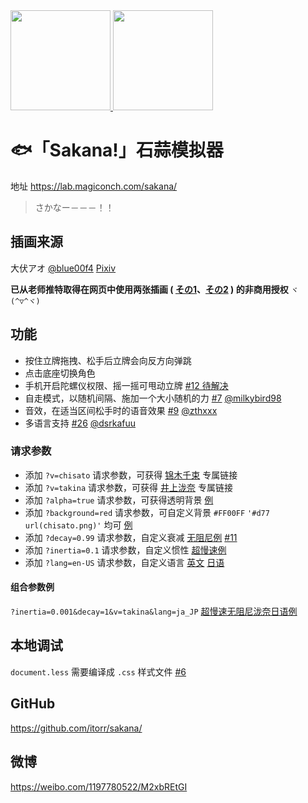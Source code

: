 <a href="https://lab.magiconch.com/sakana/?v=takina" target="_blank">
  <img src="html/sakana.png" height="160px">
</a><a href="https://lab.magiconch.com/sakana/?v=chisato" target="_blank">
  <img src="html/chisato.png" height="160px">
</a>

# 🐟「Sakana!」石蒜模拟器

地址 https://lab.magiconch.com/sakana/

> さかなー－－－！！

## 插画来源
大伏アオ
[@blue00f4](https://twitter.com/blue00f4)
[Pixiv](https://pixiv.me/aoiroblue1340)

**已从老师推特取得在网页中使用两张插画 (
[その1](https://twitter.com/blue00f4/status/1551887529615687680)、[その2](https://twitter.com/blue00f4/status/1552066743853813760)
) 的非商用授权**
`ヾ(^▽^ヾ)`


## 功能
 - 按住立牌拖拽、松手后立牌会向反方向弹跳
 - 点击底座切换角色
 - 手机开启陀螺仪权限、摇一摇可甩动立牌 [#12 待解决](https://github.com/itorr/sakana/pull/12)
 - 自走模式，以随机间隔、施加一个大小随机的力 [#7](https://github.com/itorr/sakana/pull/7) [@milkybird98](https://github.com/milkybird98)
 - 音效，在适当区间松手时的语音效果 [#9](https://github.com/itorr/sakana/pull/9) [@zthxxx](https://github.com/zthxxx)
 - 多语言支持 [#26](https://github.com/itorr/sakana/pull/26) [@dsrkafuu](https://github.com/dsrkafuu)
 
### 请求参数

 - 添加 `?v=chisato` 请求参数，可获得 [锦木千束](https://lab.magiconch.com/sakana/?v=chisato) 专属链接
 - 添加 `?v=takina` 请求参数，可获得 [井上泷奈](https://lab.magiconch.com/sakana/?v=takina) 专属链接
 - 添加 `?alpha=true` 请求参数，可获得透明背景 [例](https://lab.magiconch.com/sakana/?alpha=true)
 - 添加 `?background=red` 请求参数，可自定义背景 `#FF00FF` `'#d77 url(chisato.png)'` 均可 [例](https://lab.magiconch.com/sakana/?background=%23d77%20url(chisato.png))
 - 添加 `?decay=0.99` 请求参数，自定义衰减 [无阻尼例](https://lab.magiconch.com/sakana/?decay=1) [#11](https://github.com/itorr/sakana/issues/11)
 - 添加 `?inertia=0.1` 请求参数，自定义惯性 [超慢速例](https://lab.magiconch.com/sakana/?inertia=0.001)
 - 添加 `?lang=en-US` 请求参数，自定义语言 [英文](https://lab.magiconch.com/sakana/?lang=en-US) [日语](https://lab.magiconch.com/sakana/?lang=ja_JP)

#### 组合参数例
`?inertia=0.001&decay=1&v=takina&lang=ja_JP` [超慢速无阻尼泷奈日语例](https://lab.magiconch.com/sakana/?inertia=0.001&decay=1&v=takina&lang=ja_JP)

## 本地调试
`document.less` 需要编译成 `.css` 样式文件 [#6](https://github.com/itorr/sakana/pull/6)

## GitHub
https://github.com/itorr/sakana/

## 微博
https://weibo.com/1197780522/M2xbREtGI
